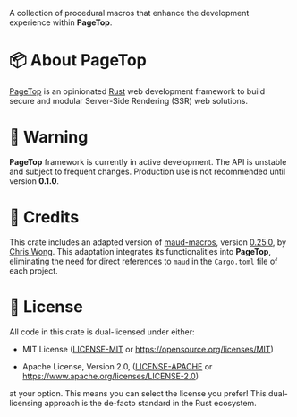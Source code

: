 A collection of procedural macros that enhance the development experience within **PageTop**.


# 📦 About PageTop

[PageTop](https://docs.rs/pagetop) is an opinionated [Rust](https://www.rust-lang.org) web
development framework to build secure and modular Server-Side Rendering (SSR) web solutions.


# 🚧 Warning

**PageTop** framework is currently in active development. The API is unstable and subject to
frequent changes. Production use is not recommended until version **0.1.0**.


# 🔖 Credits

This crate includes an adapted version of [maud-macros](https://crates.io/crates/maud_macros),
version [0.25.0](https://github.com/lambda-fairy/maud/tree/v0.25.0/maud_macros), by
[Chris Wong](https://crates.io/users/lambda-fairy). This adaptation integrates its functionalities
into **PageTop**, eliminating the need for direct references to `maud` in the `Cargo.toml` file of
each project.


# 📜 License

All code in this crate is dual-licensed under either:

  * MIT License
    ([LICENSE-MIT](LICENSE-MIT) or https://opensource.org/licenses/MIT)

  * Apache License, Version 2.0,
    ([LICENSE-APACHE](LICENSE-APACHE) or https://www.apache.org/licenses/LICENSE-2.0)

at your option. This means you can select the license you prefer! This dual-licensing approach is
the de-facto standard in the Rust ecosystem.
